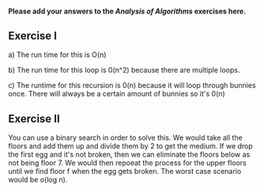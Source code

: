 #### Please add your answers to the ***Analysis of  Algorithms*** exercises here.

## Exercise I

a) The run time for this is O(n)


b) The run time for this loop is 0(n^2) because there are multiple loops.


c) The runtime for this recursion is 0(n) because it will loop through bunnies once. There will always be a certain amount of bunnies so it's 0(n)

## Exercise II
You can use a binary search in order to solve this. We would take all the floors and add them up and divide them by 2 to get the medium. If we drop the first egg and it's not broken, then we can eliminate the floors below as not being floor 7. We would then repoeat the process for the upper floors until we find floor f when the egg gets broken. The worst case scenario would be o(log n).

